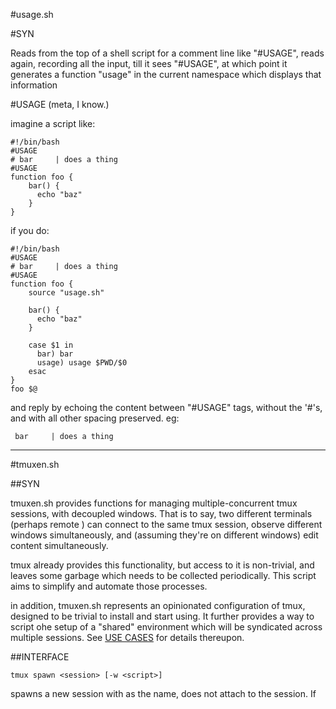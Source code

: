 #usage.sh

#SYN

Reads from the top of a shell script for a comment line like "#USAGE", reads 
again, recording all the input, till it sees "#USAGE", at which point it generates
a function "usage" in the current namespace which displays that information

#USAGE
(meta, I know.)

imagine a script like:

    #!/bin/bash
    #USAGE
    # bar     | does a thing
    #USAGE
    function foo {
        bar() {
          echo "baz"
        }
    }

if you do:

    #!/bin/bash
    #USAGE
    # bar     | does a thing
    #USAGE
    function foo {
        source "usage.sh"

        bar() {
          echo "baz"
        }
        
        case $1 in 
          bar) bar
          usage) usage $PWD/$0
        esac
    }
    foo $@

and reply by echoing the content between "#USAGE" tags, without the '#'s, and 
with all other spacing preserved. eg:

     bar     | does a thing

-------------------------------------------------------------------------------

#tmuxen.sh

##SYN

tmuxen.sh provides functions for managing multiple-concurrent tmux sessions,
with decoupled windows. That is to say, two different terminals (perhaps remote
) can connect to the same tmux session, observe different windows simultaneously,
and (assuming they're on different windows) edit content simultaneously.

tmux already provides this functionality, but access to it is non-trivial, and
leaves some garbage which needs to be collected periodically. This script aims
to simplify and automate those processes.

in addition, tmuxen.sh represents an opinionated configuration of tmux, designed
to be trivial to install and start using. It further provides a way to script
ohe setup of a "shared" environment which will be syndicated across multiple
sessions. See [USE CASES]() for details thereupon.

##INTERFACE

    tmux spawn <session> [-w <script>]

spawns a new session with <session> as the name, does not attach to the session.
If <script> is provided, that script is executed with the session's name as it's
first argument. This allows the scripting of the setup of the new session.

    tmux connect <session>

attaches to an existing session, but in a desynced way, as described above

    tmux kill <session>

kills the named session, and detaches all attached tmuxen

    tmux garbage [<session>]

removes all duplicated connections to the given session to which noone is attached.
If no session is given, does this for all sessions. Eg, assume there are sessions
like:

      foo     A
      foo-1
      foo-2   A
      bar
      bar-1
      bar-2

Running `tmux garbage foo` will leave you with:

      foo   A
      foo-2 A
      bar
      bar-1
      bar-2

and running `tmux garbage` will leave you with:

      foo   A
      foo-2 A
      bar

The next foo session will be foo-3. It is suggested that this command is run often, to
avoid cluttering your tmux server and potentially affecting performance.

    tmux prune <session>

removes all but the original tmux session, removes even clients attached in sub-sessions.
Eg, given

      foo     A
      foo-1
      foo-2   A
      bar
      bar-1
      bar-2

Running `tmux prune foo`, will give:

      foo     A
      bar
      bar-1
      bar-2


##INSTALLATION

install with:

    curl <url> | sh

if you want to remove tmuxen, running

    tmux tmuxen-implode

will restore normal tmux functionality, and -- if `.tmux.conf.existing` exists,
will prompt you to swap your current `.tmux.conf` for that (writing `.tmux.conf`
to `.tmux.conf.tmuxen` in the process)

##ROADMAP

  v0.1.0 goals:

    1) all command functionality present, with manual testing
    2) config included in script
    3) bash bomb installation (a la bash + curl / bash + wget)

  v0.5.0 goals:

    1) install/implode functionality in place,
    2) some automatic testing where possible.
        (unit testing bash scripts is often non-trivial)

  v1.0.0 goals:

    1) scripting/hooks for commands.
    2) full automatic testing suite (dependent on building such a thing)

  >v1.0.0 goals:

    merge some of this functionality into tmux proper? :)

##GLOSSARY

    tmux, n. (pl. "tmuxen")

1. A tool for multiplexing a terminal emulator.

2. A single named session of the tmux multiplexer.

    to tmux, v.

1. To make use of the "tmux" tool, "tmuxen" is an irregular gerund form of this
  verb.

    session, n.

1. A set of attached clients to a given tmux, eg, I have a "play" session, which
  has three clients attached

    client, n.

1. A single terminal emulator, running the tmux program, which is attached
  to a single session.

    to attach, v.

1. To add oneself (syncronously) to a session. Meaning that your terminal will
  exactly mirror any other terminal attached to that session

    to connect, v.
1. To add oneself (desyncronously) to a session. Meaning that your terminal is
  free to move to another shell in the session

    window, n. (syn: "subshell", "shell", "terminal")

1. A single multiplex terminal emulator within a given tmux


##USE CASES

  1. Sharing an IRC session across a "work" and "play" tmux

I start by spawning a tmux via `tmux spawn irc`, in which I execute my favorite
IRC client. Also, I turn off the statusline for this tmux.

I then spawn two more tmuxen, eg `tmux spawn work` and `tmux spawn play`. In each,
I open a shell and attach to the "irc" tmux. This is a syncronous attachment, but
there is only one window. The effect is that I have joined these two tmuxen to
each other, spawning only one instance of the irc program.

This use case also fits when you want to share rtorrent/mpd players/similar "global"
programs, but want to separate, as is implied, work from play.

  2. High-speed pair programming

Jack and Jill are writing code, Jack sets up a user account for Jill on his system,
Jill ssh's to Jack's system and connects to a tmux session. While Jack is writing
up a test, Jill is in another window, setting opening up some files which will need
be edited to make the test pass. Jill takes over driving while Jack watches and runs
the tests. Jill asks Jack to run a migration to add a property they agree they'll need.
While Jack writes the migration, Jill finishes cleaning up the code and gets ready
to run the migration.

The benefit here is that this style of high-speed driver switching means you don't have
the dreaded "drag along developer" problem. Wherein one member of the pair is doing
all the code, and the other is doing nothing but twiddling his thumbs and catching spelling
errors. This methodology also is useful in bringing new developers onto the project,
since they can handle the more tedious (in the eyes of the more experienced developer) tasks
which teach the fundamental aspects of the system, while the main developer is free
to focus on extending (and explaining) the more esoteric/complex feature they may be
working on.

  3. Bulletin board

For a particularly odd usage, imagine a single machine is running a tmux to which
many developers in a team attach. Such a session may contain notes for other developers,
a session in which two non-paring developers might connect to do some impromptu knowledge
transfer, or contain a continuous stream of exception logs / long lived connections
to servers. In this way, the "bulletin board" server can function a virtual meeting ground
to facilitate less-formal, teamwide interaction. This is especially useful in a distributed
setting.
